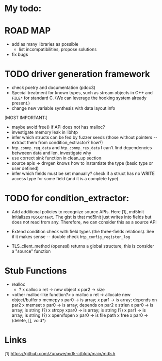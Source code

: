 # My todo:

# ROAD MAP
- add as many libraries as possible
  - list incompatibilities, propose solutions
- fix bugs

# TODO driver generation framework
- check poetry and documentation (pdoc3)
- Special treatment for known types, such as stream objects in C++ and `FILE*`
  for standard C. (We can leverage the hooking system already present.)
- change new variable synthesis with data layout info

[MOST IMPORTANT:]
- maybe avoid free() if API does not has malloc?
- investigate memory leak in libhtp
- infer which structs can be fed by fuzzer seeds (those without pointers -- extract them from condition_extractor? how?)
- `htp_connp_req_data` and `htp_connp_res_data` I can't find dependencies betweeen data and len, investigate why
- use correct sink function in clean_up section
- source apis -> drvgen knows how to instantiate the type (basic type or user defined)
- infer which fields must be set manually? check if a struct has no WRITE access
  type for some field (and it is a complete type)

# TODO for condition_extractor:
- Add additional policies to recognize source APIs. Here [1], md5Init
  initializes `MD5Context`. The gist is that md5Init just writes into fields but
  does not read from any. Therefore, we can consider this as a source API
- Extend condition check with field types (the three-fields relations). See if
  it makes sense -- double check `htp_config_register_log`

- TLS_client_method (openssl) returns a global structure, this is consider a "source" function

# Stub Functions
- realloc
  - ?
x calloc
  x ret -> new object
  x par2 -> size
- <other malloc-like function?>
x malloc
  x ret -> allocate new object/buffer
x memcpy
  x par0 -> is array;
  x par1 -> is array; depends on par2
x memset
  x par0 -> is array; depends on par2
x strlen
  x par0 -> is array; is string (?)
x strcpy
  xpar0 -> is array; is string (?)
  x par1 -> is array; is string (?)
x open/fopen
  x par0 -> is file path
x free
  x par0 -> (delete, [], void*)

# Links

[1] https://github.com/Zunawe/md5-c/blob/main/md5.h